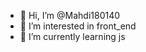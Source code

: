 - 👋 Hi, I’m @Mahdi180140
- 👀 I’m interested in front_end
- 🌱 I’m currently learning js

<!---
Mahdi180140/Mahdi180140 is a ✨ special ✨ repository because its `README.md` (this file) appears on your GitHub profile.
You can click the Preview link to take a look at your changes.
--->
